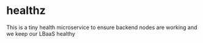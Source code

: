# healthz
This is a tiny health microservice to ensure backend nodes are working and we keep our LBaaS healthy
